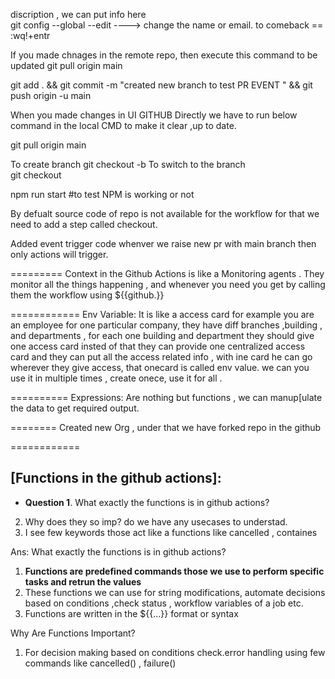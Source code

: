discription , we can put info here  
git config --global --edit ----> change the name or email. to comeback ==  :wq!+entr

If you made chnages in the remote repo, then execute this command to be updated
git pull origin main

git add . && git commit -m "created new branch to test PR EVENT  " && git push origin -u main

When you made changes in UI GITHUB Directly we have to run below command in the local CMD to make it clear ,up to date.

git pull origin main

To create branch
git checkout -b <branch name>
To switch to the branch  
git checkout <branch name>

npm run start #to test NPM is working or not

By defualt source code of repo is not available for the workflow for that we need to add a step called checkout.

Added event trigger code whenver we raise new pr with main branch then only actions will trigger.

=========
Context in the Github Actions is like a Monitoring agents .
They monitor all the things happening , and whenever you need you get by calling them  the workflow using ${{github.<v name>}} 

============
Env Variable:
It is like a access card for example you are an employee for one particular company, they have diff branches ,building , and departments , for each one building and department they should give one access card insted of that they can provide one centralized access card and they can put all the access related info , with ine card he can go wherever they give access, that onecard is called env value. we can you use it in multiple times , create onece, use it for all . 

==========
Expressions: Are nothing but functions  , we can manup[ulate the data to get required output.

========
Created new Org , under that we have forked repo in the github

============
## [Functions in the github actions]:
- **Question 1**. What exactly the functions is in github actions?
2. Why does they so imp? do we have any usecases to understad. 
3. I see few keywords those act like a functions like cancelled , containes

Ans:
What exactly the functions is in github actions?
1. **Functions are predefined commands those we use to perform specific tasks and retrun the values**
2. These functions we can use for string modifications, automate decisions based on conditions ,check status , workflow variables of a job etc.
3. Functions are written in the ${{...}} format or syntax

Why Are Functions Important?
1. For decision making based on conditions check.error handling using few commands like cancelled() , failure()